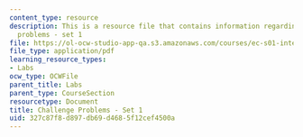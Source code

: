 ```yaml
---
content_type: resource
description: This is a resource file that contains information regarding challenge
  problems - set 1
file: https://ol-ocw-studio-app-qa.s3.amazonaws.com/courses/ec-s01-internet-technology-in-local-and-global-communities-spring-2005-summer-2005/327c87f8d897db69d4685f12cef4500a_MITEC_S01S05_chal_prob1.pdf
file_type: application/pdf
learning_resource_types:
- Labs
ocw_type: OCWFile
parent_title: Labs
parent_type: CourseSection
resourcetype: Document
title: Challenge Problems - Set 1
uid: 327c87f8-d897-db69-d468-5f12cef4500a
---
```

